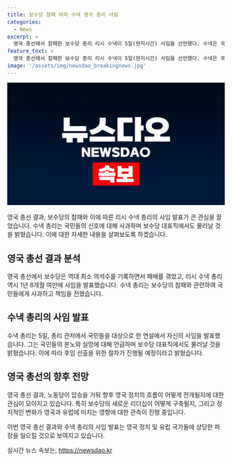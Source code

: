 ```yaml
---
title: 보수당 참패 여파 수낵 영국 총리 사임
categories:
  - News
excerpt: >
  영국 총선에서 참패한 보수당 총리 리시 수낵이 5일(현지시간) 사임을 선언했다. 수낵은 국민 앞에서 책임을 지고 사퇴하며 보수당 대표직에서도 물러날 것을 밝혔다. 수낵은 총선에서 보수당이 최소 의석수를 기록하며 영국 정치계에 큰 충격을 안긴 것으로 평가되고 있다.
feature_text: >
  영국 총선에서 참패한 보수당 총리 리시 수낵이 5일(현지시간) 사임을 선언했다. 수낵은 국민 앞에서 책임을 지고 사퇴하며 보수당 대표직에서도 물러날 것을 밝혔다. 수낵은 총선에서 보수당이 최소 의석수를 기록하며 영국 정치계에 큰 충격을 안긴 것으로 평가되고 있다.
image: '/assets/img/newsdao_breakingnews.jpg'
---
```


<p><img src="/assets/img/newsdao_breakingnews.jpg" alt="ontimetimes 속보" /></p>

<p>영국 총선 결과, 보수당의 참패와 이에 따른 리시 수낵 총리의 사임 발표가 큰 관심을 끌었습니다. 수낵 총리는 국민들의 신호에 대해 사과하며 보수당 대표직에서도 물러날 것을 밝혔습니다. 이에 대한 자세한 내용을 살펴보도록 하겠습니다.</p>

<h2 data-ke-size="size26">영국 총선 결과 분석</h2>

<p>영국 총선에서 보수당은 역대 최소 의석수를 기록하면서 패배를 겪었고, 리시 수낵 총리 역시 1년 8개월 여만에 사임을 발표했습니다. 수낵 총리는 보수당의 참패와 관련하여 국민들에게 사과하고 책임을 전했습니다.</p>

<h2 data-ke-size="size26">수낵 총리의 사임 발표</h2>

<p>수낵 총리는 5일, 총리 관저에서 국민들을 대상으로 한 연설에서 자신의 사임을 발표했습니다. 그는 국민들의 분노와 실망에 대해 언급하며 보수당 대표직에서도 물러날 것을 밝혔습니다. 이에 따라 후임 선출을 위한 절차가 진행될 예정이라고 밝혔습니다.</p>

<h2 data-ke-size="size26">영국 총선의 향후 전망</h2>

<p>영국 총선 결과, 노동당이 압승을 거둬 향후 영국 정치의 흐름이 어떻게 전개될지에 대한 관심이 모아지고 있습니다. 특히 보수당의 새로운 리더십이 어떻게 구축될지, 그리고 정치적인 변화가 영국과 유럽에 미치는 영향에 대한 관측이 진행 중입니다.</p>

<p>이번 영국 총선 결과와 수낵 총리의 사임 발표는 영국 정치 및 유럽 국가들에 상당한 파장을 일으킬 것으로 보여지고 있습니다.</p>
실시간 뉴스 속보는, <a href="https://newsdao.kr" rel="dofollow">https://newsdao.kr</a>


